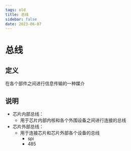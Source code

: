 ```yaml
---
tags: old
title: 总线
sidebar: false
date: 2023-06-07
---
```

# 总线

## 定义

在各个部件之间进行信息传输的一种媒介

## 说明

- 芯片内部总线：
	- 用于芯片内部内核和各个外围设备之间进行连接的总线
- 芯片外部总线：
	- 用于连接芯片和芯片外部各个设备的总线
		- spi
		- 485
